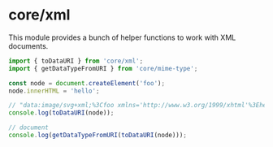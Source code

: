 # core/xml

This module provides a bunch of helper functions to work with XML documents.

```js
import { toDataURI } from 'core/xml';
import { getDataTypeFromURI } from 'core/mime-type';

const node = document.createElement('foo');
node.innerHTML = 'hello';

// "data:image/svg+xml;%3Cfoo xmlns='http://www.w3.org/1999/xhtml'%3Ehello%3C/foo%3E"
console.log(toDataURI(node));

// document
console.log(getDataTypeFromURI(toDataURI(node)));
```

